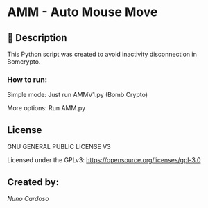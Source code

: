 # AMM - Auto Mouse Move



## 🧾 Description



 This Python script was created to avoid inactivity disconnection in Bomcrypto.

### How to run:


Simple mode: Just run AMMV1.py (Bomb Crypto)

More options: Run AMM.py

## License


GNU GENERAL PUBLIC LICENSE V3 

Licensed under the GPLv3: https://opensource.org/licenses/gpl-3.0

## Created by:



_Nuno Cardoso_
